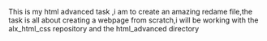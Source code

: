 This is my html advanced task ,i am to create an amazing redame file,the task is all about creating a webpage from scratch,i will be working with the alx_html_css repository and the html_advanced directory